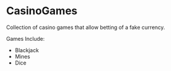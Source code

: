 # CasinoGames

Collection of casino games that allow betting of a fake currency.

Games Include:
- Blackjack
- Mines
- Dice
